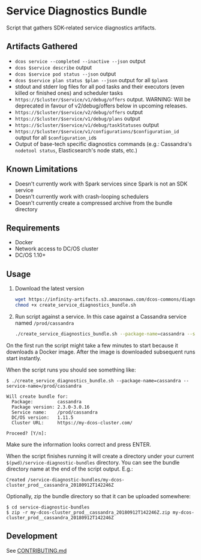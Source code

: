 # Service Diagnostics Bundle

Script that gathers SDK-related service diagnostics artifacts.

## Artifacts Gathered

- `dcos service --completed --inactive --json` output
- `dcos $service describe` output
- `dcos $service pod status --json` output
- `dcos $service plan status $plan --json` output for all `$plan`s
- stdout and stderr log files for all pod tasks and their executors (even killed
  or finished ones) and scheduler tasks
- `https://$cluster/$service/v1/debug/offers` output. WARNING: Will be deprecated in favour of
v2/debug/offers below in upcoming releases.
- `https://$cluster/$service/v2/debug/offers` output
- `https://$cluster/$service/v1/debug/plans` output
- `https://$cluster/$service/v1/debug/taskStatuses` output
- `https://$cluster/$service/v1/configurations/$configuration_id` output for all
  `$configuration_id`s
- Output of base-tech specific diagnostics commands (e.g.: Cassandra's `nodetool
  status`, Elasticsearch's node stats, etc.)

## Known Limitations

- Doesn't currently work with Spark services since Spark is not an SDK service
- Doesn't currently work with crash-looping schedulers
- Doesn't currently create a compressed archive from the bundle directory

## Requirements

- Docker
- Network access to DC/OS cluster
- DC/OS 1.10+

## Usage

1. Download the latest version

   ```bash
   wget https://infinity-artifacts.s3.amazonaws.com/dcos-commons/diagnostics/latest/create_service_diagnostics_bundle.sh
   chmod +x create_service_diagnostics_bundle.sh
   ```

1. Run script against a service. In this case against a Cassandra service named
   `/prod/cassandra`

   ```bash
   ./create_service_diagnostics_bundle.sh --package-name=cassandra --service-name=/prod/cassandra
   ```

On the first run the script might take a few minutes to start because it
downloads a Docker image. After the image is downloaded subsequent runs start
instantly.

When the script runs you should see something like:
```
$ ./create_service_diagnostics_bundle.sh --package-name=cassandra --service-name=/prod/cassandra

Will create bundle for:
  Package:         cassandra
  Package version: 2.3.0-3.0.16
  Service name:    /prod/cassandra
  DC/OS version:   1.11.5
  Cluster URL:     https://my-dcos-cluster.com/

Proceed? [Y/n]:
```

Make sure the information looks correct and press ENTER.

When the script finishes running it will create a directory under your current
`$(pwd)/service-diagnostic-bundles` directory. You can see the bundle directory
name at the end of the script output. E.g.:
```
Created /service-diagnostic-bundles/my-dcos-cluster_prod__cassandra_20180912T142246Z
```

Optionally, zip the bundle directory so that it can be uploaded somewhere:
```
$ cd service-diagnostic-bundles
$ zip -r my-dcos-cluster_prod__cassandra_20180912T142246Z.zip my-dcos-cluster_prod__cassandra_20180912T142246Z
```

## Development

See [CONTRIBUTING.md](CONTRIBUTING.md)
